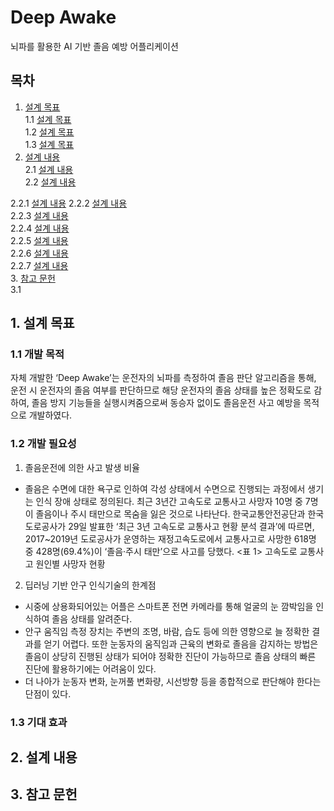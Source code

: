 # Deep Awake
뇌파를 활용한 AI 기반 졸음 예방 어플리케이션

## 목차
1. [설계 목표](#1-설계-목표)  
1.1 [설계 목표](#1-설계-목표)   
1.2 [설계 목표](#1-설계-목표)   
1.3 [설계 목표](#1-설계-목표)
2. [설계 내용](#2-설계-내용)   
2.1 [설계 내용](#2-설계-내용)   
2.2 [설계 내용](#2-설계-내용)  
  
2.2.1 [설계 내용](#2-설계-내용)
2.2.2 [설계 내용](#2-설계-내용)       
2.2.3 [설계 내용](#2-설계-내용)      
2.2.4 [설계 내용](#2-설계-내용)      
2.2.5 [설계 내용](#2-설계-내용)      
2.2.6 [설계 내용](#2-설계-내용)      
2.2.7 [설계 내용](#2-설계-내용)      
3. [참고 문헌](#3-참고-문헌)   
3.1
## 1. 설계 목표
### 1.1 개발 목적
 자체 개발한 ‘Deep Awake’는 운전자의 뇌파를 측정하여 졸음 판단 알고리즘을 통해, 운전 시 운전자의 졸음 여부를 판단하므로 해당 운전자의 졸음 상태를 높은 정확도로 감하여, 졸음 방지 기능들을 실행시켜줌으로써 동승자 없이도 졸음운전 사고 예방을 목적으로 개발하였다.
### 1.2 개발 필요성
1) 졸음운전에 의한 사고 발생 비율
- 졸음은 수면에 대한 욕구로 인하여 각성 상태에서 수면으로 진행되는 과정에서 생기는 인식 장애 상태로 정의된다. 최근 3년간 고속도로 교통사고 사망자 10명 중 7명이 졸음이나 주시 태만으로 목숨을 잃은 것으로 나타난다. 한국교통안전공단과 한국도로공사가 29일 발표한 ‘최근 3년 고속도로 교통사고 현황 분석 결과’에 따르면, 2017~2019년 도로공사가 운영하는 재정고속도로에서 교통사고로 사망한 618명 중 428명(69.4%)이 ‘졸음·주시 태만’으로 사고를 당했다.
<표 1> 고속도로 교통사고 원인별 사망자 현황

2) 딥러닝 기반 안구 인식기술의 한계점
- 시중에 상용화되어있는 어플은 스마트폰 전면 카메라를 통해 얼굴의 눈 깜박임을 인식하여 졸음 상태를 알려준다.
- 안구 움직임 측정 장치는 주변의 조명, 바람, 습도 등에 의한 영향으로 늘 정확한 결과를 얻기 어렵다. 또한 눈동자의 움직임과 근육의 변화로 졸음을 감지하는 방법은 졸음이 상당히 진행된 상태가 되어야 정확한 진단이 가능하므로 졸음 상태의 빠른 진단에 활용하기에는 어려움이 있다.
- 더 나아가 눈동자 변화, 눈꺼풀 변화량, 시선방향 등을 종합적으로 판단해야 한다는 단점이 있다.

### 1.3 기대 효과
## 2. 설계 내용
## 3. 참고 문헌
